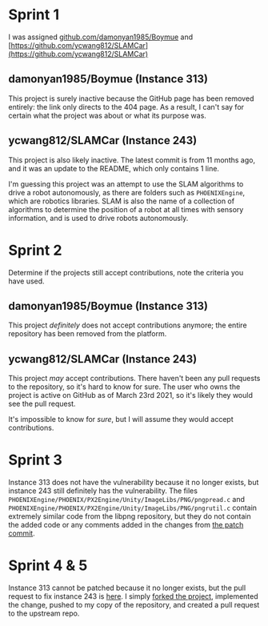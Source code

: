 # Sprint 1
I was assigned [github.com/damonyan1985/Boymue](https://github.com/damonyan1985/Boymue) and [https://github.com/ycwang812/SLAMCar](https://github.com/ycwang812/SLAMCar)

## damonyan1985/Boymue (Instance 313)

This project is surely inactive because the GitHub page has been removed entirely: the link only directs to the 404 page. As a result, I can't say for certain what the project was about or what its purpose was.

## ycwang812/SLAMCar (Instance 243)

This project is also likely inactive. The latest commit is from 11 months ago, and it was an update to the README, which only contains 1 line.

I'm guessing this project was an attempt to use the SLAM algorithms to drive a robot autonomously, as there are folders such as `PHOENIXEngine`, which are robotics libraries. SLAM is also the name of a collection of algorithms to determine the position of a robot at all times with sensory information, and is used to drive robots autonomously.

# Sprint 2

Determine if the projects still accept contributions, note the criteria you have used.

## damonyan1985/Boymue (Instance 313)

This project *definitely* does not accept contributions anymore; the entire repository has been removed from the platform.

## ycwang812/SLAMCar (Instance 243)

This project *may* accept contributions. There haven't been any pull requests to the repository, so it's hard to know for sure. The user who owns the project is active on GitHub as of March 23rd 2021, so it's likely they would see the pull request.

It's impossible to know for *sure*, but I will assume they would accept contributions.

# Sprint 3

Instance 313 does not have the vulnerability because it no longer exists, but instance 243 still definitely has the vulnerability. The files `PHOENIXEngine/PHOENIX/PX2Engine/Unity/ImageLibs/PNG/pngpread.c` and `PHOENIXEngine/PHOENIX/PX2Engine/Unity/ImageLibs/PNG/pngrutil.c` contain extremely similar code from the libpng repository, but they do not contain the added code or any comments added in the changes from [the patch commit](https://github.com/glennrp/libpng/commit/347538efbdc21b8df684ebd92d37400b3ce85d55).

# Sprint 4 & 5

Instance 313 cannot be patched because it no longer exists, but the pull request to fix instance 243 is [here](https://github.com/ycwang812/SLAMCar/pull/1). I simply [forked the project](https://github.com/adam-mcdaniel/SLAMCar), implemented the change, pushed to my copy of the repository, and created a pull request to the upstream repo.
